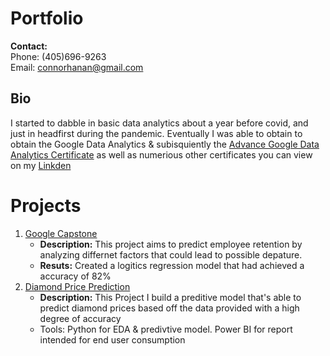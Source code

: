 # Portfolio

**Contact:**  
Phone: (405)696-9263  
Email: connorhanan@gmail.com

## Bio

I started to dabble in basic data analytics about a year before covid, and just in headfirst during the pandemic. Eventually I was able to obtain to obtain the Google Data Analytics & subisquiently the [Advance Google Data Analytics Certificate](https://coursera.org/share/e374e855fb76d7f05f6cfb37ff7f62b9) as well as numerious other certificates you can view on my [Linkden](https://www.linkedin.com/in/connor-hanan-219794155/)

# Projects

1. [Google Capstone](https://github.com/connor-hanan/google_capstone)
    - **Description:** This project aims to predict employee retention by analyzing differnet factors that could lead to possible depature.
    - **Resuts:** Created a logitics regression model that had achieved a accuracy of 82%
2. [Diamond Price Prediction](https://github.com/connor-hanan/diamond_price_prediction)
   - **Description:** This Project I build a preditive model that's able to predict diamond prices based off the data provided with a high degree of accuracy
   - Tools: Python for EDA & predivtive model. Power BI for report intended for end user consumption
